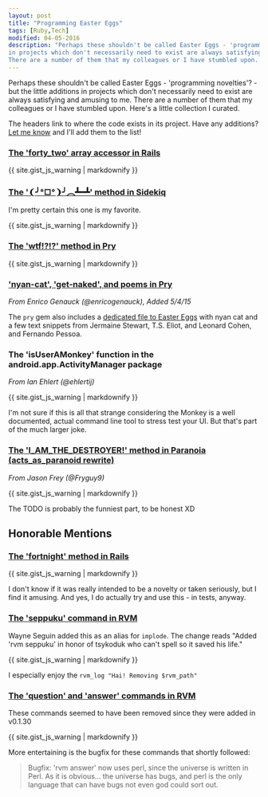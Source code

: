 ```yaml
---
layout: post
title: "Programming Easter Eggs"
tags: [Ruby,Tech]
modified: 04-05-2016
description: "Perhaps these shouldn't be called Easter Eggs - 'programming novelties'? - but the little additions
in projects which don't necessarily need to exist are always satisfying and amusing to me.
There are a number of them that my colleagues or I have stumbled upon. Here's a little collection I curated."
---
```


Perhaps these shouldn't be called Easter Eggs - 'programming novelties'? - but the little additions
in projects which don't necessarily need to exist are always satisfying and amusing to me.
There are a number of them that my colleagues or I have stumbled upon. Here's a little collection I curated.

The headers link to where the code exists in its project. Have any additions? [Let me know][2] and I'll add them to the list!

### [The 'forty_two' array accessor in Rails][3]

<script src="https://gist.github.com/chrisarcand/9da0dee4fab8d34173036b7416098744.js?file=rails_forty_two.rb"></script>
<noscript>{{ site.gist_js_warning | markdownify }}</noscript>

### [The '❨╯°□°❩╯︵┻━┻' method in Sidekiq][4]

I'm pretty certain this one is my favorite.

<script src="https://gist.github.com/chrisarcand/9da0dee4fab8d34173036b7416098744.js?file=sidekiq_table_flip.rb"></script>
<noscript>{{ site.gist_js_warning | markdownify }}</noscript>

### [The 'wtf!?!?' method in Pry][5]

<script src="https://gist.github.com/chrisarcand/9da0dee4fab8d34173036b7416098744.js?file=pry_wtf.rb"></script>
<noscript>{{ site.gist_js_warning | markdownify }}</noscript>

### ['nyan-cat', 'get-naked', and poems in Pry][9]

_From Enrico Genauck (@enricogenauck), Added 5/4/15_

The `pry` gem also includes a [dedicated file to Easter Eggs][9] with nyan cat
and a few text snippets from Jermaine Stewart, T.S. Eliot, and Leonard Cohen,
and Fernando Pessoa.

### The 'isUserAMonkey' function in the android.app.ActivityManager package

_From Ian Ehlert (@ehlertij)_

<script src="https://gist.github.com/chrisarcand/9da0dee4fab8d34173036b7416098744.js?file=android_isUserAMonkey.java"></script>
<noscript>{{ site.gist_js_warning | markdownify }}</noscript>

I'm not sure if this is all that strange considering the Monkey is a well documented, actual
command line tool to stress test your UI. But that's part of the much larger joke.

### [The 'I_AM_THE_DESTROYER!' method in Paranoia (acts_as_paranoid rewrite)][10]

_From Jason Frey (@Fryguy9)_

<script src="https://gist.github.com/chrisarcand/9da0dee4fab8d34173036b7416098744.js?file=paranoia_i_am_the_destroyer.rb"></script>
<noscript>{{ site.gist_js_warning | markdownify }}</noscript>

The TODO is probably the funniest part, to be honest XD

## Honorable Mentions

### [The 'fortnight' method in Rails][6]

<script src="https://gist.github.com/chrisarcand/9da0dee4fab8d34173036b7416098744.js?file=rails_fortnight.rb"></script>
<noscript>{{ site.gist_js_warning | markdownify }}</noscript>

I don't know if it was really intended to be a novelty or taken seriously, but I find it amusing.
And yes, I do actually try and use this - in tests, anyway.

### [The 'seppuku' command in RVM][7]

Wayne Seguin added this as an alias for `implode`. The change reads "Added 'rvm seppuku' in honor
of tsykoduk who can't spell so it saved his life."

<script src="https://gist.github.com/chrisarcand/9da0dee4fab8d34173036b7416098744.js?file=rvm_implode.bash"></script>
<noscript>{{ site.gist_js_warning | markdownify }}</noscript>

I especially enjoy the `rvm_log "Hai! Removing $rvm_path"`

### [The 'question' and 'answer' commands in RVM][8]

These commands seemed to have been removed since they were added in v0.1.30

<script src="https://gist.github.com/chrisarcand/9da0dee4fab8d34173036b7416098744.js?file=rvm_question_answer.bash"></script>
<noscript>{{ site.gist_js_warning | markdownify }}</noscript>

More entertaining is the bugfix for these commands that shortly followed:

> Bugfix: 'rvm answer' now uses perl, since the universe is written in Perl. As it is obvious... the universe has bugs, and perl is the only language that can have bugs not even god could sort out.

[1]: http://www.i-programmer.info/history/computer-languages/2340-coded-easter-eggs.html
[2]: http://www.twitter.com/chrisarcand
[3]: https://github.com/rails/rails/blob/3108e0809f36eb1afebd70211335435fdc600655/activesupport/lib/active_support/core_ext/array/access.rb#L70-L75
[4]: https://github.com/mperham/sidekiq/blob/cef8f2ec4db65032c49f3b5e704974fc90bffe6b/lib/sidekiq.rb#L48-L50
[5]: https://github.com/pry/pry/blob/f5c97cac103a9f04b854ed5b117a8cc27c7e8dd6/lib/pry/commands/wtf.rb
[6]: https://github.com/rails/rails/blob/3108e0809f36eb1afebd70211335435fdc600655/activesupport/lib/active_support/core_ext/numeric/time.rb#L58-L64
[7]: https://github.com/rvm/rvm/blob/93842ee4c23778af4e64e3436b8bb901b61acdb2/scripts/cli#L886-L889
[8]: https://github.com/rvm/rvm/blob/0a7a2e0c7001c191d17132569eb7499c619fd7f6/scripts/cli#L417-L418
[9]: https://github.com/pry/pry/blob/f5c97cac103a9f04b854ed5b117a8cc27c7e8dd6/lib/pry/commands/easter_eggs.rb
[10]: https://github.com/rubysherpas/paranoia/blob/b29bc4dd33aa614eff920122594cc2f9cf88272a/lib/paranoia.rb#L236-L245
